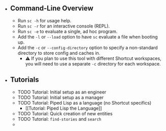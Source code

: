 - ## Command-Line Overview
	- Run `sc -h` for usage help.
	- Run `sc -r` for an interactive console (REPL).
	- Run `sc -e` to evaluate a single, ad hoc program.
	- Add the `-l` or `--load` option to have `sc` evaluate a file when booting up.
	- Add the `-c` or `--config-directory` option to specify a non-standard directory to store config and caches in.
		- ⚠️ If you plan to use this tool with different Shortcut workspaces, you will need to use a separate `-c` directory for each workspace.
- ## Tutorials
	- TODO Tutorial: Initial setup as an engineer
	- TODO Tutorial: Initial setup as a manager
	- TODO Tutorial: Piped Lisp as a language (no Shortcut specifics)
		- [[Tutorial: Piped Lisp the Language]]
	- TODO Tutorial: Quick creation of new entities
	- TODO Tutorial: `find-stories` and `search`
	-